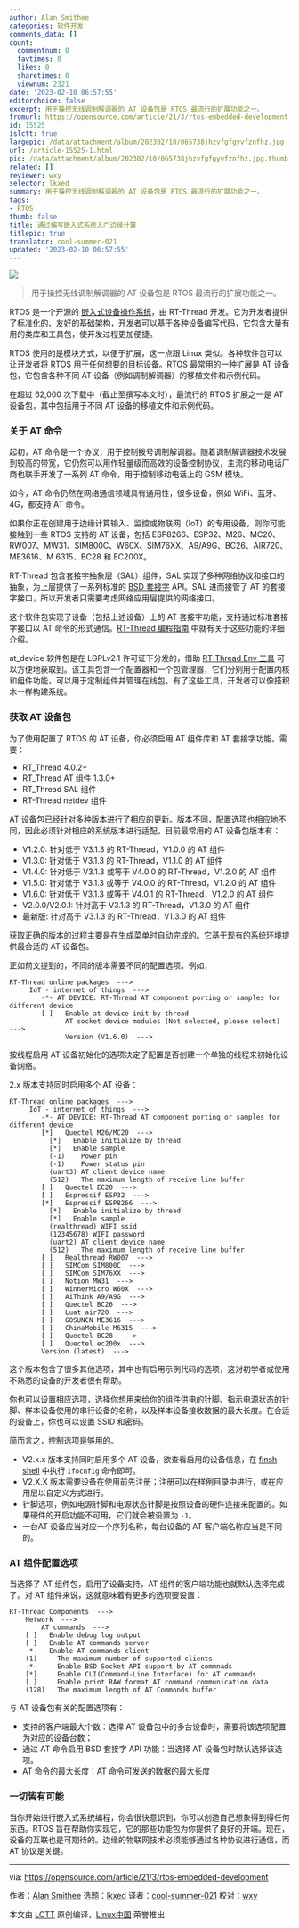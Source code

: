 ```yaml
---
author: Alan Smithee
categories: 软件开发
comments_data: []
count:
  commentnum: 0
  favtimes: 0
  likes: 0
  sharetimes: 0
  viewnum: 2321
date: '2023-02-10 06:57:55'
editorchoice: false
excerpt: 用于操控无线调制解调器的 AT 设备包是 RTOS 最流行的扩展功能之一。
fromurl: https://opensource.com/article/21/3/rtos-embedded-development
id: 15525
islctt: true
largepic: /data/attachment/album/202302/10/065738jhzvfgfgyvfznfhz.jpg
url: /article-15525-1.html
pic: /data/attachment/album/202302/10/065738jhzvfgfgyvfznfhz.jpg.thumb.jpg
related: []
reviewer: wxy
selector: lkxed
summary: 用于操控无线调制解调器的 AT 设备包是 RTOS 最流行的扩展功能之一。
tags:
- RTOS
thumb: false
title: 通过编写嵌入式系统入门边缘计算
titlepic: true
translator: cool-summer-021
updated: '2023-02-10 06:57:55'
---
```


![](/data/attachment/album/202302/10/065738jhzvfgfgyvfznfhz.jpg)



> 
> 用于操控无线调制解调器的 AT 设备包是 RTOS 最流行的扩展功能之一。
> 
> 
> 


RTOS 是一个开源的 [嵌入式设备操作系统](https://opensource.com/article/20/6/open-source-rtos)，由 RT-Thread 开发。它为开发者提供了标准化的、友好的基础架构，开发者可以基于各种设备编写代码，它包含大量有用的类库和工具包，使开发过程更加便捷。


RTOS 使用的是模块方式，以便于扩展，这一点跟 Linux 类似。各种软件包可以让开发者将 RTOS 用于任何想要的目标设备。RTOS 最常用的一种扩展是 AT 设备包，它包含各种不同 AT 设备（例如调制解调器）的移植文件和示例代码。


在超过 62,000 次下载中（截止至撰写本文时），最流行的 RTOS 扩展之一是 AT 设备包，其中包括用于不同 AT 设备的移植文件和示例代码。


### 关于 AT 命令


起初，AT 命令是一个协议，用于控制拨号调制解调器。随着调制解调器技术发展到较高的带宽，它仍然可以用作轻量级而高效的设备控制协议，主流的移动电话厂商也联手开发了一系列 AT 命令，用于控制移动电话上的 GSM 模块。


如今，AT 命令仍然在网络通信领域具有通用性，很多设备，例如 WiFi、蓝牙、4G，都支持 AT 命令。


如果你正在创建用于边缘计算输入、监控或物联网（IoT）的专用设备，则你可能接触到一些 RTOS 支持的 AT 设备，包括 ESP8266、ESP32、M26、MC20、RW007、MW31、SIM800C、W60X、SIM76XX、A9/A9G、BC26、AIR720、ME3616、M 6315、BC28 和 EC200X。


RT-Thread 包含套接字抽象层（SAL）组件，SAL 实现了多种网络协议和接口的抽象，为上层提供了一系列标准的 [BSD 套接字](https://en.wikipedia.org/wiki/Berkeley_sockets) API。SAL 进而接管了 AT 的套接字接口，所以开发者只需要考虑网络应用层提供的网络接口。


这个软件包实现了设备（包括上述设备）上的 AT 套接字功能，支持通过标准套接字接口以 AT 命令的形式通信。[RT-Thread 编程指南](https://github.com/RT-Thread/rtthread-manual-doc/blob/master/at/at.md) 中就有关于这些功能的详细介绍。


at\_device 软件包是在 LGPLv2.1 许可证下分发的，借助 [RT-Thread Env 工具](https://www.rt-thread.io/download.html?download=Env) 可以方便地获取到。该工具包含一个配置器和一个包管理器，它们分别用于配置内核和组件功能，可以用于定制组件并管理在线包。有了这些工具，开发者可以像搭积木一样构建系统。


### 获取 AT 设备包


为了使用配置了 RTOS 的 AT 设备，你必须启用 AT 组件库和 AT 套接字功能，需要：


* RT\_Thread 4.0.2+
* RT\_Thread AT 组件 1.3.0+
* RT\_Thread SAL 组件
* RT-Thread netdev 组件


AT 设备包已经针对多种版本进行了相应的更新。版本不同，配置选项也相应地不同，因此必须针对相应的系统版本进行适配。目前最常用的 AT 设备包版本有：


* V1.2.0: 针对低于 V3.1.3 的 RT-Thread，V1.0.0 的 AT 组件
* V1.3.0: 针对低于 V3.1.3 的 RT-Thread，V1.1.0 的 AT 组件
* V1.4.0: 针对低于 V3.1.3 或等于 V4.0.0 的 RT-Thread，V1.2.0 的 AT 组件
* V1.5.0: 针对低于 V3.1.3 或等于 V4.0.0 的 RT-Thread，V1.2.0 的 AT 组件
* V1.6.0: 针对低于 V3.1.3 或等于 V4.0.1 的 RT-Thread，V1.2.0 的 AT 组件
* V2.0.0/V2.0.1: 针对高于 V3.1.3 的 RT-Thread，V1.3.0 的 AT 组件
* 最新版: 针对高于 V3.1.3 的 RT-Thread，V1.3.0 的 AT 组件


获取正确的版本的过程主要是在生成菜单时自动完成的。它基于现有的系统环境提供最合适的 AT 设备包。


正如前文提到的，不同的版本需要不同的配置选项。例如，



```
RT-Thread online packages  --->
     IoT - internet of things  --->
        -*- AT DEVICE: RT-Thread AT component porting or samples for different device  
        [ ]   Enable at device init by thread
              AT socket device modules (Not selected, please select)  --->    
              Version (V1.6.0)  --->

```

按线程启用 AT 设备初始化的选项决定了配置是否创建一个单独的线程来初始化设备网络。


2.x 版本支持同时启用多个 AT 设备：



```
RT-Thread online packages  --->
     IoT - internet of things  --->
        -*- AT DEVICE: RT-Thread AT component porting or samples for different device
        [*]   Quectel M26/MC20  --->
          [*]   Enable initialize by thread
          [*]   Enable sample
          (-1)    Power pin
          (-1)    Power status pin
          (uart3) AT client device name
          (512)   The maximum length of receive line buffer
        [ ]   Quectel EC20  --->
        [ ]   Espressif ESP32  --->
        [*]   Espressif ESP8266  --->
          [*]   Enable initialize by thread
          [*]   Enable sample
          (realthread) WIFI ssid
          (12345678) WIFI password
          (uart2) AT client device name
          (512)   The maximum length of receive line buffer
        [ ]   Realthread RW007  --->
        [ ]   SIMCom SIM800C  --->
        [ ]   SIMCom SIM76XX  --->
        [ ]   Notion MW31  --->
        [ ]   WinnerMicro W60X  --->
        [ ]   AiThink A9/A9G  --->
        [ ]   Quectel BC26  --->
        [ ]   Luat air720  --->
        [ ]   GOSUNCN ME3616  --->
        [ ]   ChinaMobile M6315  --->
        [ ]   Quectel BC28  --->
        [ ]   Quectel ec200x  --->
        Version (latest)  --->

```

这个版本包含了很多其他选项，其中也有启用示例代码的选项，这对初学者或使用不熟悉的设备的开发者很有帮助。


你也可以设置相应选项，选择你想用来给你的组件供电的针脚、指示电源状态的针脚、样本设备使用的串行设备的名称，以及样本设备接收数据的最大长度。在合适的设备上，你也可以设置 SSID 和密码。


简而言之，控制选项是够用的。


* V2.x.x 版本支持同时启用多个 AT 设备，欲查看启用的设备信息，在 [finsh shell](https://www.rt-thread.org/download/rttdoc_1_0_0/group__finsh.html) 中执行 `ifocnfig` 命令即可。
* V2.X.X 版本需要设备在使用前先注册；注册可以在样例目录中进行，或在应用层以自定义方式进行。
* 针脚选项，例如电源针脚和电源状态针脚是按照设备的硬件连接来配置的。如果硬件的开启功能不可用，它们就会被设置为 `-1`。
* 一台AT 设备应当对应一个序列名称，每台设备的 AT 客户端名称应当是不同的。


### AT 组件配置选项


当选择了 AT 组件包，启用了设备支持，AT 组件的客户端功能也就默认选择完成了。对 AT 组件来说，这就意味着有更多的选项要设置：



```
RT-Thread Components  --->
    Network  --->
        AT commands  --->
    [ ]   Enable debug log output
    [ ]   Enable AT commands server 
    -*-   Enable AT commands client
    (1)     The maximum number of supported clients
    -*-     Enable BSD Socket API support by AT commnads
    [*]     Enable CLI(Command-Line Interface) for AT commands
    [ ]     Enable print RAW format AT command communication data
    (128)   The maximum length of AT Commonds buffer

```

与 AT 设备包有关的配置选项有：


* 支持的客户端最大个数：选择 AT 设备包中的多台设备时，需要将该选项配置为对应的设备台数；
* 通过 AT 命令启用 BSD 套接字 API 功能：当选择 AT 设备包时默认选择该选项。
* AT 命令的最大长度：AT 命令可发送的数据的最大长度


### 一切皆有可能


当你开始进行嵌入式系统编程，你会很快意识到，你可以创造自己想象得到得任何东西。RTOS 旨在帮助你实现它，它的那些功能包为你提供了良好的开端。现在，设备的互联也是可期待的。边缘的物联网技术必须能够通过各种协议进行通信，而 AT 协议是关键。




---


via: <https://opensource.com/article/21/3/rtos-embedded-development>


作者：[Alan Smithee](https://opensource.com/users/alansmithee) 选题：[lkxed](https://github.com/lkxed) 译者：[cool-summer-021](https://github.com/cool-summer-021) 校对：[wxy](https://github.com/wxy)


本文由 [LCTT](https://github.com/LCTT/TranslateProject) 原创编译，[Linux中国](https://linux.cn/) 荣誉推出